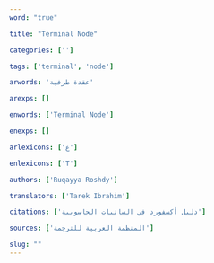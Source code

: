 ```yaml
---
word: "true"

title: "Terminal Node"

categories: ['']

tags: ['terminal', 'node']

arwords: 'عقدة طرفية'

arexps: []

enwords: ['Terminal Node']

enexps: []

arlexicons: ['ع']

enlexicons: ['T']

authors: ['Ruqayya Roshdy']

translators: ['Tarek Ibrahim']

citations: ['دليل أكسفورد في السانيات الحاسوبية']

sources: ['المنظمة العربية للترجمة']

slug: ""
---
```

